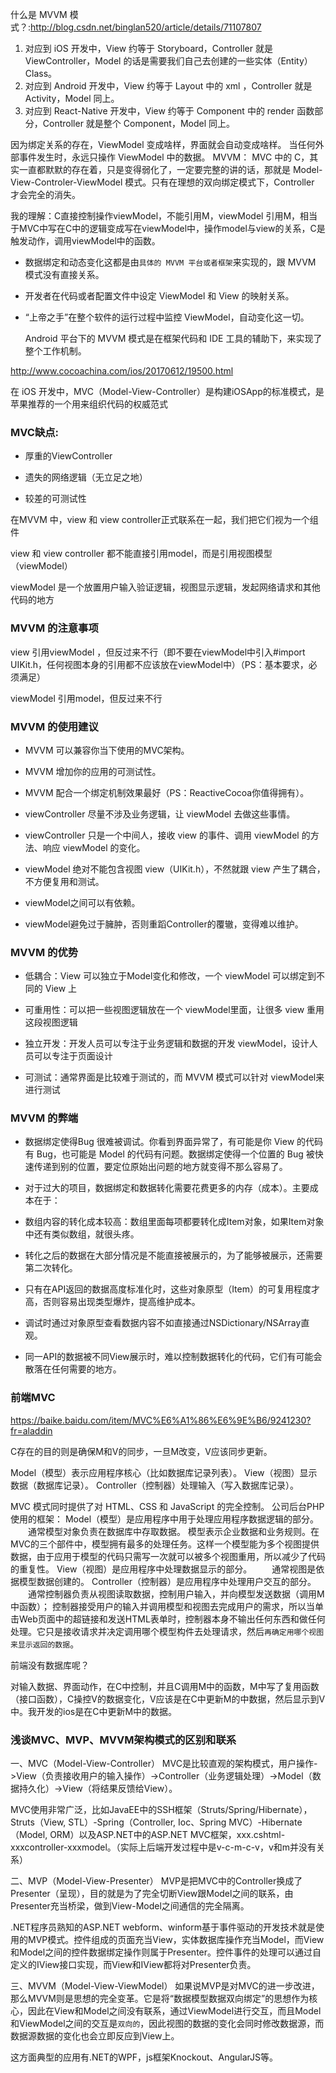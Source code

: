 什么是 MVVM 模式？:http://blog.csdn.net/binglan520/article/details/71107807

1. 对应到 iOS 开发中，View 约等于 Storyboard，Controller 就是 ViewController，Model 的话是需要我们自己去创建的一些实体（Entity）Class。
2. 对应到 Android 开发中，View 约等于 Layout 中的 xml ，Controller 就是 Activity，Model 同上。
3. 对应到 React-Native 开发中，View 约等于 Component 中的 render 函数部分，Controller 就是整个 Component，Model 同上。

因为绑定关系的存在，ViewModel 变成啥样，界面就会自动变成啥样。
当任何外部事件发生时，永远只操作 ViewModel 中的数据。
MVVM：
 MVC 中的 C，其实一直都默默的存在着，只是变得弱化了，一定要完整的讲的话，那就是 Model-View-Controler-ViewModel 模式。只有在理想的双向绑定模式下，Controller 才会完全的消失。

 我的理解：C直接控制操作viewModel，不能引用M，viewModel 引用M，相当于MVC中写在C中的逻辑变成写在viewModel中，操作model与view的关系，C是触发动作，调用viewModel中的函数。

- 数据绑定和动态变化这都是由`具体的 MVVM 平台或者框架`来实现的，跟 MVVM 模式没有直接关系。
- 开发者在代码或者配置文件中设定 ViewModel 和 View 的映射关系。
- “上帝之手”在整个软件的运行过程中监控 ViewModel，自动变化这一切。

  Android 平台下的 MVVM 模式是在框架代码和 IDE 工具的辅助下，来实现了整个工作机制。

http://www.cocoachina.com/ios/20170612/19500.html

  在 iOS 开发中，MVC（Model-View-Controller）是构建iOSApp的标准模式，是苹果推荐的一个用来组织代码的权威范式

### MVC缺点:
- 厚重的ViewController

- 遗失的网络逻辑（无立足之地）

- 较差的可测试性

在MVVM 中，view 和 view controller正式联系在一起，我们把它们视为一个组件

view 和 view controller 都不能直接引用model，而是引用视图模型（viewModel）

viewModel 是一个放置用户输入验证逻辑，视图显示逻辑，发起网络请求和其他代码的地方

### MVVM 的注意事项

view 引用viewModel ，但反过来不行（即不要在viewModel中引入#import UIKit.h，任何视图本身的引用都不应该放在viewModel中）（PS：基本要求，必须满足）

viewModel 引用model，但反过来不行

### MVVM 的使用建议

- MVVM 可以兼容你当下使用的MVC架构。

- MVVM 增加你的应用的可测试性。

- MVVM 配合一个绑定机制效果最好（PS：ReactiveCocoa你值得拥有）。

- viewController 尽量不涉及业务逻辑，让 viewModel 去做这些事情。

- viewController 只是一个中间人，接收 view 的事件、调用 viewModel 的方法、响应 viewModel 的变化。

- viewModel 绝对不能包含视图 view（UIKit.h），不然就跟 view 产生了耦合，不方便复用和测试。

- viewModel之间可以有依赖。

- viewModel避免过于臃肿，否则重蹈Controller的覆辙，变得难以维护。

### MVVM 的优势

- 低耦合：View 可以独立于Model变化和修改，一个 viewModel 可以绑定到不同的 View 上

- 可重用性：可以把一些视图逻辑放在一个 viewModel里面，让很多 view 重用这段视图逻辑

- 独立开发：开发人员可以专注于业务逻辑和数据的开发 viewModel，设计人员可以专注于页面设计

- 可测试：通常界面是比较难于测试的，而 MVVM 模式可以针对 viewModel来进行测试

### MVVM 的弊端

- 数据绑定使得Bug 很难被调试。你看到界面异常了，有可能是你 View 的代码有 Bug，也可能是 Model 的代码有问题。数据绑定使得一个位置的 Bug 被快速传递到别的位置，要定位原始出问题的地方就变得不那么容易了。

- 对于过大的项目，数据绑定和数据转化需要花费更多的内存（成本）。主要成本在于：

- 数组内容的转化成本较高：数组里面每项都要转化成Item对象，如果Item对象中还有类似数组，就很头疼。

- 转化之后的数据在大部分情况是不能直接被展示的，为了能够被展示，还需要第二次转化。

- 只有在API返回的数据高度标准化时，这些对象原型（Item）的可复用程度才高，否则容易出现类型爆炸，提高维护成本。

- 调试时通过对象原型查看数据内容不如直接通过NSDictionary/NSArray直观。

- 同一API的数据被不同View展示时，难以控制数据转化的代码，它们有可能会散落在任何需要的地方。

### 前端MVC
https://baike.baidu.com/item/MVC%E6%A1%86%E6%9E%B6/9241230?fr=aladdin

C存在的目的则是确保M和V的同步，一旦M改变，V应该同步更新。

Model（模型）表示应用程序核心（比如数据库记录列表）。
View（视图）显示数据（数据库记录）。
Controller（控制器）处理输入（写入数据库记录）。

MVC 模式同时提供了对 HTML、CSS 和 JavaScript 的完全控制。
公司后台PHP使用的框架：
Model（模型）是应用程序中用于处理应用程序数据逻辑的部分。
　　通常模型对象负责在数据库中存取数据。
模型表示企业数据和业务规则。在MVC的三个部件中，模型拥有最多的处理任务。这样一个模型能为多个视图提供数据，由于应用于模型的代码只需写一次就可以被多个视图重用，所以减少了代码的重复性。
View（视图）是应用程序中处理数据显示的部分。
　　通常视图是依据模型数据创建的。
Controller（控制器）是应用程序中处理用户交互的部分。
　　通常控制器负责从视图读取数据，控制用户输入，并向模型发送数据（调用M中函数）；
	控制器接受用户的输入并调用模型和视图去完成用户的需求，所以当单击Web页面中的超链接和发送HTML表单时，控制器本身不输出任何东西和做任何处理。它只是接收请求并决定调用哪个模型构件去处理请求，然后`再确定用哪个视图来显示返回的数据`。

前端没有数据库呢？

对输入数据、界面动作，在C中控制，并且C调用M中的函数，M中写了复用函数（接口函数），C操控V的数据变化，V应该是在C中更新M的中数据，然后显示到V中。我开发的ios是在C中更新M中的数据。

### 浅谈MVC、MVP、MVVM架构模式的区别和联系
一、MVC（Model-View-Controller）
MVC是比较直观的架构模式，用户操作->View（负责接收用户的输入操作）->Controller（业务逻辑处理）->Model（数据持久化）->View（将结果反馈给View）。

MVC使用非常广泛，比如JavaEE中的SSH框架（Struts/Spring/Hibernate），Struts（View, STL）-Spring（Controller, Ioc、Spring MVC）-Hibernate（Model, ORM）以及ASP.NET中的ASP.NET MVC框架，xxx.cshtml-xxxcontroller-xxxmodel。（实际上后端开发过程中是v-c-m-c-v，v和m并没有关系）

二、MVP（Model-View-Presenter）
MVP是把MVC中的Controller换成了Presenter（呈现），目的就是为了完全切断View跟Model之间的联系，由Presenter充当桥梁，做到View-Model之间通信的完全隔离。

.NET程序员熟知的ASP.NET webform、winform基于事件驱动的开发技术就是使用的MVP模式。控件组成的页面充当View，实体数据库操作充当Model，而View和Model之间的控件数据绑定操作则属于Presenter。控件事件的处理可以通过自定义的IView接口实现，而View和IView都将对Presenter负责。

三、MVVM（Model-View-ViewModel）
如果说MVP是对MVC的进一步改进，那么MVVM则是思想的完全变革。它是将“数据模型数据双向绑定”的思想作为核心，因此在View和Model之间没有联系，通过ViewModel进行交互，而且Model和ViewModel之间的交互是`双向的`，因此视图的数据的变化会同时修改数据源，而数据源数据的变化也会立即反应到View上。

这方面典型的应用有.NET的WPF，js框架Knockout、AngularJS等。
